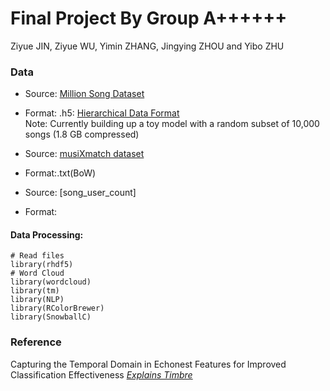 # Final Project By Group A++++++
Ziyue JIN, Ziyue WU, Yimin ZHANG, Jingying ZHOU and Yibo ZHU

### Data
* Source: [Million Song Dataset](http://labrosa.ee.columbia.edu/millionsong/)
* Format: .h5: [Hierarchical Data Format](https://en.wikipedia.org/wiki/Hierarchical_Data_Format)  
Note: Currently building up a toy model with a random subset of 10,000 songs (1.8 GB compressed)  

* Source: [musiXmatch dataset](http://labrosa.ee.columbia.edu/millionsong/musixmatch)
* Format:.txt(BoW)

* Source: [song_user_count]
* Format:  

#### Data Processing:

```{r}
# Read files
library(rhdf5)
# Word Cloud
library(wordcloud) 
library(tm)
library(NLP)
library(RColorBrewer)
library(SnowballC)
```

### Reference
Capturing the Temporal Domain
in Echonest Features
for Improved Classification Effectiveness [*Explains Timbre*](http://www.ifs.tuwien.ac.at/~schindler/pubs/AMR2012.pdf)
